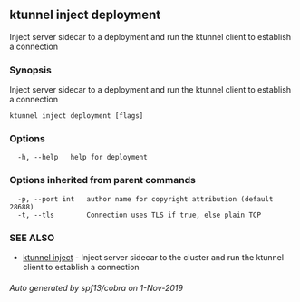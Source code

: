 ## ktunnel inject deployment

Inject server sidecar to a deployment and run the ktunnel client to establish a connection

### Synopsis

Inject server sidecar to a deployment and run the ktunnel client to establish a connection

```
ktunnel inject deployment [flags]
```

### Options

```
  -h, --help   help for deployment
```

### Options inherited from parent commands

```
  -p, --port int   author name for copyright attribution (default 28688)
  -t, --tls        Connection uses TLS if true, else plain TCP
```

### SEE ALSO

* [ktunnel inject](ktunnel_inject.md)	 - Inject server sidecar to the cluster and run the ktunnel client to establish a connection

###### Auto generated by spf13/cobra on 1-Nov-2019
